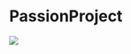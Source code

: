 # PassionProject
<div class='tableauPlaceholder' id='viz1652111743715' style='position: relative'><noscript><a href='#'><img alt=' ' src='https:&#47;&#47;public.tableau.com&#47;static&#47;images&#47;8X&#47;8X4QTG2Z9&#47;1_rss.png' style='border: none' /></a></noscript><object class='tableauViz'  style='display:none;'><param name='host_url' value='https%3A%2F%2Fpublic.tableau.com%2F' /> <param name='embed_code_version' value='3' /> <param name='path' value='shared&#47;8X4QTG2Z9' /> <param name='toolbar' value='yes' /><param name='static_image' value='https:&#47;&#47;public.tableau.com&#47;static&#47;images&#47;8X&#47;8X4QTG2Z9&#47;1.png' /> <param name='animate_transition' value='yes' /><param name='display_static_image' value='yes' /><param name='display_spinner' value='yes' /><param name='display_overlay' value='yes' /><param name='display_count' value='yes' /><param name='language' value='en-US' /></object></div>                <script type='text/javascript'>                    var divElement = document.getElementById('viz1652111743715');                    var vizElement = divElement.getElementsByTagName('object')[0];                    vizElement.style.width='1654px';vizElement.style.height='1219px';                    var scriptElement = document.createElement('script');                    scriptElement.src = 'https://public.tableau.com/javascripts/api/viz_v1.js';                    vizElement.parentNode.insertBefore(scriptElement, vizElement);                </script>

